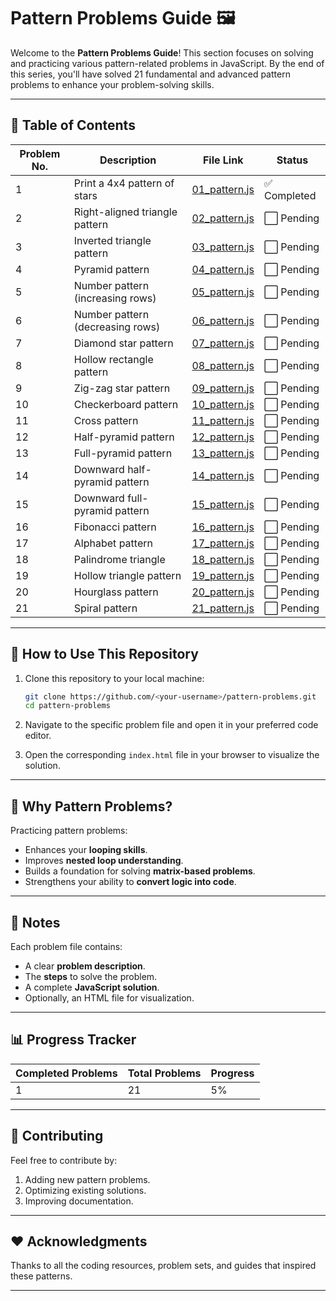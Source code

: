 # Pattern Problems Guide 🖼️

Welcome to the **Pattern Problems Guide**! This section focuses on solving and practicing various pattern-related problems in JavaScript. By the end of this series, you'll have solved 21 fundamental and advanced pattern problems to enhance your problem-solving skills.

---

## 📜 Table of Contents

| Problem No. | Description                      | File Link                        | Status       |
| ----------- | -------------------------------- | -------------------------------- | ------------ |
| 1           | Print a 4x4 pattern of stars     | [01_pattern.js](./01_pattern.js) | ✅ Completed |
| 2           | Right-aligned triangle pattern   | [02_pattern.js](./02_pattern.js) | ⬜ Pending   |
| 3           | Inverted triangle pattern        | [03_pattern.js](./03_pattern.js) | ⬜ Pending   |
| 4           | Pyramid pattern                  | [04_pattern.js](./04_pattern.js) | ⬜ Pending   |
| 5           | Number pattern (increasing rows) | [05_pattern.js](./05_pattern.js) | ⬜ Pending   |
| 6           | Number pattern (decreasing rows) | [06_pattern.js](./06_pattern.js) | ⬜ Pending   |
| 7           | Diamond star pattern             | [07_pattern.js](./07_pattern.js) | ⬜ Pending   |
| 8           | Hollow rectangle pattern         | [08_pattern.js](./08_pattern.js) | ⬜ Pending   |
| 9           | Zig-zag star pattern             | [09_pattern.js](./09_pattern.js) | ⬜ Pending   |
| 10          | Checkerboard pattern             | [10_pattern.js](./10_pattern.js) | ⬜ Pending   |
| 11          | Cross pattern                    | [11_pattern.js](./11_pattern.js) | ⬜ Pending   |
| 12          | Half-pyramid pattern             | [12_pattern.js](./12_pattern.js) | ⬜ Pending   |
| 13          | Full-pyramid pattern             | [13_pattern.js](./13_pattern.js) | ⬜ Pending   |
| 14          | Downward half-pyramid pattern    | [14_pattern.js](./14_pattern.js) | ⬜ Pending   |
| 15          | Downward full-pyramid pattern    | [15_pattern.js](./15_pattern.js) | ⬜ Pending   |
| 16          | Fibonacci pattern                | [16_pattern.js](./16_pattern.js) | ⬜ Pending   |
| 17          | Alphabet pattern                 | [17_pattern.js](./17_pattern.js) | ⬜ Pending   |
| 18          | Palindrome triangle              | [18_pattern.js](./18_pattern.js) | ⬜ Pending   |
| 19          | Hollow triangle pattern          | [19_pattern.js](./19_pattern.js) | ⬜ Pending   |
| 20          | Hourglass pattern                | [20_pattern.js](./20_pattern.js) | ⬜ Pending   |
| 21          | Spiral pattern                   | [21_pattern.js](./21_pattern.js) | ⬜ Pending   |

---

## 🚀 How to Use This Repository

1. Clone this repository to your local machine:

   ```bash
   git clone https://github.com/<your-username>/pattern-problems.git
   cd pattern-problems
   ```

2. Navigate to the specific problem file and open it in your preferred code editor.

3. Open the corresponding `index.html` file in your browser to visualize the solution.

---

## 🧠 Why Pattern Problems?

Practicing pattern problems:

- Enhances your **looping skills**.
- Improves **nested loop understanding**.
- Builds a foundation for solving **matrix-based problems**.
- Strengthens your ability to **convert logic into code**.

---

## 📝 Notes

Each problem file contains:

- A clear **problem description**.
- The **steps** to solve the problem.
- A complete **JavaScript solution**.
- Optionally, an HTML file for visualization.

---

## 📊 Progress Tracker

| Completed Problems | Total Problems | Progress |
| ------------------ | -------------- | -------- |
| 1                  | 21             | 5%       |

---

## 🌟 Contributing

Feel free to contribute by:

1. Adding new pattern problems.
2. Optimizing existing solutions.
3. Improving documentation.

---

## ❤️ Acknowledgments

Thanks to all the coding resources, problem sets, and guides that inspired these patterns.

---
